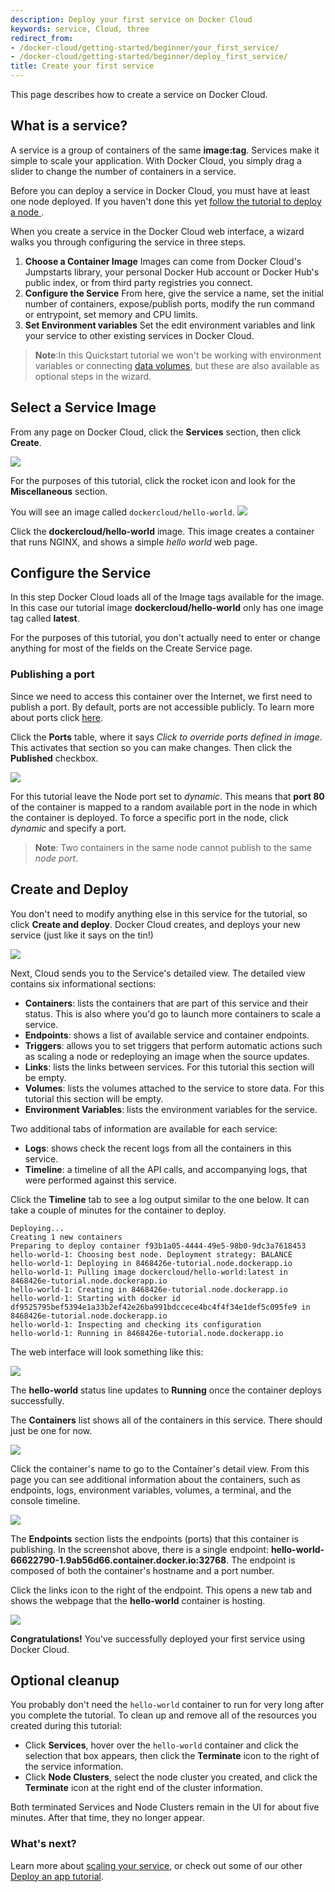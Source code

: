 ```yaml
---
description: Deploy your first service on Docker Cloud
keywords: service, Cloud, three
redirect_from:
- /docker-cloud/getting-started/beginner/your_first_service/
- /docker-cloud/getting-started/beginner/deploy_first_service/
title: Create your first service
---
```


This page describes how to create a service on Docker Cloud.

## What is a service?

A service is a group of containers of the same **image:tag**. Services make it simple to scale your application. With Docker Cloud, you simply drag a slider to change the number of containers in a service.

Before you can deploy a service in Docker Cloud, you must have at least one node deployed. If you haven't done this yet [follow the tutorial to deploy a node ](your_first_node.md).

When you create a service in the Docker Cloud web interface, a wizard walks you through configuring the service in three steps.

1. **Choose a Container Image** Images can come from Docker Cloud's Jumpstarts library, your personal Docker Hub account or Docker Hub's public index, or from third party registries you connect.
1. **Configure the Service** From here, give the service a name, set the initial number of containers, expose/publish ports, modify the run command or entrypoint, set memory and CPU limits.
1. **Set Environment variables** Set the edit environment variables and link your service to other existing services in Docker Cloud.

> **Note**:In this Quickstart tutorial we won't be working with environment variables or connecting [data volumes](../apps/volumes.md), but these are also available as optional steps in the wizard.

## Select a Service Image

From any page on Docker Cloud, click the **Services** section, then click **Create**.

![](images/create-first-service.png)

For the purposes of this tutorial, click the rocket icon and look for the  **Miscellaneous** section.

You will see an image called `dockercloud/hello-world`.
![](images/first-service-wizard.png)

Click the **dockercloud/hello-world** image. This image creates a container that runs NGINX, and shows a simple *hello world* web page.

## Configure the Service

In this step Docker Cloud loads all of the Image tags available for the image. In this case our tutorial image **dockercloud/hello-world** only has one image tag called **latest**.

For the purposes of this tutorial, you don't actually need to enter or change
anything for most of the fields on the Create Service page.

### Publishing a port

Since we need to access this container over the Internet, we first need to publish a port. By default, ports are not accessible publicly. To learn more about ports click [here](../apps/ports.md).

Click the **Ports** table, where it says *Click to override ports defined in image*. This activates that section so you can make changes. Then click the **Published** checkbox.

![](images/first-service-ports.png)

For this tutorial leave the Node port set to *dynamic*. This means that **port 80** of the container is mapped to a random available port in the node in which the container is deployed. To force a specific port in the node, click *dynamic* and specify a port.

> **Note**: Two containers in the same node cannot publish to the same *node port*.

## Create and Deploy

You don't need to modify anything else in this service for the tutorial, so click **Create and deploy**. Docker Cloud creates, and deploys your new service (just like it says on the tin!)

![](images/first-service-create-and-deploy-button.png)

Next, Cloud sends you to the Service's detailed view. The detailed view contains six informational sections:

  - **Containers**: lists the containers that are part of this service and their status. This is also where you'd go to launch more containers to scale a service.
  - **Endpoints**: shows a list of available service and container endpoints.
  - **Triggers**: allows you to set triggers that perform automatic actions such as scaling a node or redeploying an image when the source updates.
  - **Links**: lists the links between services. For this tutorial this section will be empty.
  - **Volumes**: lists the volumes attached to the service to store data.  For this tutorial this section will be empty.
  - **Environment Variables**: lists the environment variables for the service.

Two additional tabs of information are available for each service:

  - **Logs**: shows check the recent logs from all the containers in this service.
  - **Timeline**: a timeline of all the API calls, and accompanying logs, that were performed against this service.


Click the **Timeline** tab to see a log output similar to the one below. It can take a couple of minutes for the container to deploy.

```
Deploying...
Creating 1 new containers
Preparing to deploy container f93b1a05-4444-49e5-98b0-9dc3a7618453
hello-world-1: Choosing best node. Deployment strategy: BALANCE
hello-world-1: Deploying in 8468426e-tutorial.node.dockerapp.io
hello-world-1: Pulling image dockercloud/hello-world:latest in 8468426e-tutorial.node.dockerapp.io
hello-world-1: Creating in 8468426e-tutorial.node.dockerapp.io
hello-world-1: Starting with docker id df9525795bef5394e1a33b2ef42e26ba991bdccece4bc4f4f34e1def5c095fe9 in 8468426e-tutorial.node.dockerapp.io
hello-world-1: Inspecting and checking its configuration
hello-world-1: Running in 8468426e-tutorial.node.dockerapp.io
```

The web interface will look something like this:

![](images/first-service-timeline.png)

The **hello-world** status line updates to **Running** once the container deploys successfully.

The **Containers** list shows all of the containers in this service. There should just be one for now.

![](images/first-service-container-list.png)

Click the container's name to go to the Container's detail view. From
this page you can see additional information about the containers, such as
endpoints, logs, environment variables, volumes, a terminal, and the console
timeline.

![](images/first-service-container.png)

The **Endpoints** section lists the endpoints (ports) that this container is publishing. In the screenshot above, there is a single endpoint: **hello-world-66622790-1.9ab56d66.container.docker.io:32768**. The endpoint is composed of both the container's hostname and a port number.

Click the links icon to the right of the endpoint. This opens a new tab and shows the webpage that the **hello-world** container is hosting.

![](images/first-service-webpage.png)

**Congratulations!** You've successfully deployed your first service using Docker Cloud.

## Optional cleanup

You probably don't need the `hello-world` container to run for very long after you complete the tutorial. To clean up and remove all of the resources you created during this tutorial:

- Click **Services**, hover over the `hello-world` container and click the selection that box appears, then click the **Terminate** icon to the right of the service information.
- Click **Node Clusters**, select the node cluster you created, and click the **Terminate** icon at the right end of the cluster information.

Both terminated Services and Node Clusters remain in the UI for about five minutes. After that time, they no longer appear.

### What's next?

Learn more about [scaling your service](../apps/service-scaling.md), or check out some of our other [Deploy an app tutorial](deploy-app/index.md).
